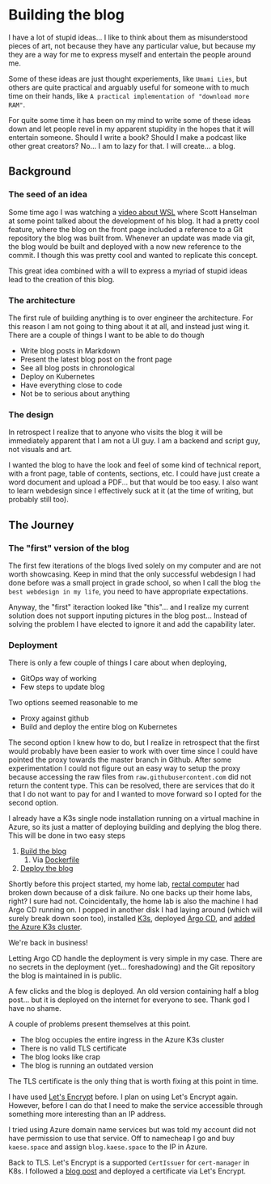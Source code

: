 # Building the blog

I have a lot of stupid ideas... I like to think about them as misunderstood pieces of art, not because they have
any particular value, but because my they are a way for me to express myself and entertain the people around me. 

Some of these ideas are just thought experiements, like `Umami Lies`, but others are quite practical and arguably useful
for someone with to much time on their hands, like `A practical implementation of "download more RAM"`.

For quite some time it has been on my mind to write some of these ideas down and let people revel in my apparent stupidity
in the hopes that it will entertain someone. Should I write a book? Should I make a podcast like other great creators? No... I am
to lazy for that. I will create... a blog.

## Background

### The seed of an idea

Some time ago I was watching a [video about WSL](https://www.youtube.com/watch?v=tuhzVDc0Slg) where Scott Hanselman at some
point talked about the development of his blog. It had a pretty cool feature, where the blog on the front page included
a reference to a Git repository the blog was built from. Whenever an update was made via git, the blog would be built and
deployed with a now new reference to the commit. I though this was pretty cool and wanted to replicate this concept.

This great idea combined with a will to express a myriad of stupid ideas lead to the creation of this blog.

### The architecture

The first rule of building anything is to over engineer the architecture. For this reason I am not going
to thing about it at all, and instead just wing it. There are a couple of things I want to be able to do though

* Write blog posts in Markdown
* Present the latest blog post on the front page
* See all blog posts in chronological
* Deploy on Kubernetes
* Have everything close to code
* Not be to serious about anything

### The design

In retrospect I realize that to anyone who visits the blog it will be immediately apparent that I am not a 
UI guy. I am a backend and script guy, not visuals and art. 

I wanted the blog to have the look and feel of some kind of technical report, with a front page, table of contents,
sections, etc. I could have just create a word document and upload a PDF... but that would be too easy. I also want to
learn webdesign since I effectively suck at it (at the time of writing, but probably still too). 

## The Journey

### The "first" version of the blog

The first few iterations of the blogs lived solely on my computer and are not worth showcasing. Keep in mind that the
only successful webdesign I had done before was a small project in grade school, so when I call the blog `the best webdesign in my life`,
you need to have appropriate expectations. 

Anyway, the "first" iteraction looked like "this"... and I realize my current solution does not support inputing pictures in the blog post... Instead of solving the problem I have elected to ignore it and add the capability later.

### Deployment

There is only a few couple of things I care about when deploying,

* GitOps way of working
* Few steps to update blog

Two options seemed reasonable to me

* Proxy against github
* Build and deploy the entire blog on Kubernetes

The second option I knew how to do, but I realize in retrospect that the first would
probably have been easier to work with over time since I could have pointed the proxy
towards the master branch in Github. After some experimentation I could not figure out 
an easy way to setup the proxy because accessing the raw files from 
`raw.githubusercontent.com` did not return the content type. This can be resolved, there are
services that do it that I do not want to pay for and I wanted to move forward 
so I opted for the second option. 

I already have a K3s single node installation running on a virtual machine in Azure, so its
just a matter of deploying building and deplying the blog there. This will be done in two
easy steps

1. [Build the blog](https://github.com/Kaese72/dum-bass-blog/blob/3f4df428997a046f1dcc3a468a97ce069795fc53/.github/workflows/build-the-blog.yml)
   1. Via [Dockerfile](https://github.com/Kaese72/dum-bass-blog/blob/3f4df428997a046f1dcc3a468a97ce069795fc53/Dockerfile)
2. [Deploy the blog](https://github.com/Kaese72/dum-bass-blog/blob/3f4df428997a046f1dcc3a468a97ce069795fc53/Deployment.yaml)

Shortly before this project started, my home lab, [rectal computer](https://www.youtube.com/watch?v=y-bYSC6OT6s) had broken down because of
a disk failure. No one backs up their home labs, right? I sure had not. Coincidentally, the home lab is also the machine I had Argo CD running on.
I popped in another disk I had laying around (which will surely break down soon too), 
installed [K3s](https://k3s.io/), 
deployed [Argo CD](https://argo-cd.readthedocs.io/en/stable/getting_started/), 
and [added the Azure K3s cluster](https://argo-cd.readthedocs.io/en/stable/operator-manual/cluster-management/#adding-a-cluster). 

We're back in business!

Letting Argo CD handle the deployment is very simple in my case. There are no secrets in the deployment (yet... foreshadowing)
and the Git repository the blog is maintained in is public. 

A few clicks and the blog is deployed. An old version containing half a blog post... but it is deployed on
the internet for everyone to see. Thank god I have no shame.

A couple of problems present themselves at this point. 

* The blog occupies the entire ingress in the Azure K3s cluster
* There is no valid TLS certificate
* The blog looks like crap
* The blog is running an outdated version

The TLS certificate is the only thing that is worth fixing at this point in time.

I have used [Let's Encrypt](https://letsencrypt.org/) before. I plan on using Let's Encrypt again. 
However, before I can do that I need to make the service accessible through something more interesting
than an IP address. 

I tried using Azure domain name services but was told my account did not have 
permission to use that service. Off to namecheap I go and buy `kaese.space` and assign `blog.kaese.space`
to the IP in Azure. 

Back to TLS. Let's Encrypt is a supported `CertIssuer` for `cert-manager` in K8s. I followed a [blog post](https://dev.to/ileriayo/adding-free-ssltls-on-kubernetes-using-certmanager-and-letsencrypt-a1l) and deployed a certificate via Let's Encrypt. 
